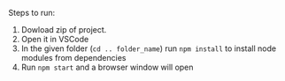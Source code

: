 Steps to run: 
1) Dowload zip of project.
2) Open it in VSCode
3) In the given folder (```cd .. folder_name```) run ```npm install``` to install node modules from dependencies
4) Run ```npm start``` and a browser window will open
